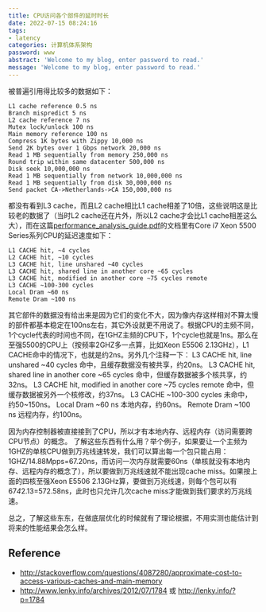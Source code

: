 ```yaml
---
title: CPU访问各个部件的延时时长
date: 2022-07-15 08:24:16
tags:
- latency
categories: 计算机体系架构
password: www
abstract: 'Welcome to my blog, enter password to read.'
message: 'Welcome to my blog, enter password to read.'
---
```


被普遍引用得比较多的数据如下：

``` {.line-numbers}
L1 cache reference 0.5 ns
Branch mispredict 5 ns
L2 cache reference 7 ns
Mutex lock/unlock 100 ns
Main memory reference 100 ns
Compress 1K bytes with Zippy 10,000 ns
Send 2K bytes over 1 Gbps network 20,000 ns
Read 1 MB sequentially from memory 250,000 ns
Round trip within same datacenter 500,000 ns
Disk seek 10,000,000 ns
Read 1 MB sequentially from network 10,000,000 ns
Read 1 MB sequentially from disk 30,000,000 ns
Send packet CA->Netherlands->CA 150,000,000 ns
```

都没有看到L3 cache，而且L2 cache相比L1 cache相差了10倍，这些说明这是比较老的数据了（当时L2 cache还在片外，所以L2 cache才会比L1 cache相差这么大），而在这篇[performance_analysis_guide.pdf](https://www.intel.com/content/dam/develop/external/us/en/documents/performance-analysis-guide-181827.pdf)的文档里有Core i7 Xeon 5500 Series系列CPU的延迟速度如下：

``` {.line-numbers}
L1 CACHE hit, ~4 cycles
L2 CACHE hit, ~10 cycles
L3 CACHE hit, line unshared ~40 cycles
L3 CACHE hit, shared line in another core ~65 cycles
L3 CACHE hit, modified in another core ~75 cycles remote
L3 CACHE ~100-300 cycles
Local Dram ~60 ns
Remote Dram ~100 ns
```


其它部件的数据没有给出来是因为它们的变化不大，因为像内存这样相对不算太慢的部件都基本稳定在100ns左右，其它外设就更不用说了。根据CPU的主频不同，1个cycle代表的时间也不同，在1GHZ主频的CPU下，1个cycle也就是1ns。那么在至强5500的CPU上（按频率2GHZ多一点算，比如Xeon E5506 2.13GHz），L1 CACHE命中的情况下，也就是约2ns。另外几个注释一下：
L3 CACHE hit, line unshared ~40 cycles
命中，且缓存数据没有被共享，约20ns。
L3 CACHE hit, shared line in another core ~65 cycles
命中，但缓存数据被多个核共享，约32ns。
L3 CACHE hit, modified in another core ~75 cycles remote
命中，但缓存数据被另外一个核修改，约37ns。
L3 CACHE ~100-300 cycles
未命中，约50~150ns。
Local Dram ~60 ns
本地内存，约60ns。
Remote Dram ~100 ns
远程内存，约100ns。

因为内存控制器被直接接到了CPU，所以才有本地内存、远程内存（访问需要跨CPU节点）的概念。
了解这些东西有什么用？举个例子，如果要让一个主频为1GHZ的单核CPU做到万兆线速转发，我们可以算出每一个包只能占用：1GHZ/14.88Mpps=67.20ns，而访问一次内存就需要60ns（单核就没有本地内存、远程内存的概念了），所以要做到万兆线速就不能出现cache miss。如果按上面的四核至强Xeon E5506 2.13GHz算，要做到万兆线速，则每个包可以有67*4*2.13=572.58ns，此时也只允许几次cache miss才能做到我们要求的万兆线速。

总之，了解这些东东，在做底层优化的时候就有了理论根据，不用实测也能估计到将来的性能结果会怎么样。

## Reference

- http://stackoverflow.com/questions/4087280/approximate-cost-to-access-various-caches-and-main-memory
- http://www.lenky.info/archives/2012/07/1784 或 http://lenky.info/?p=1784